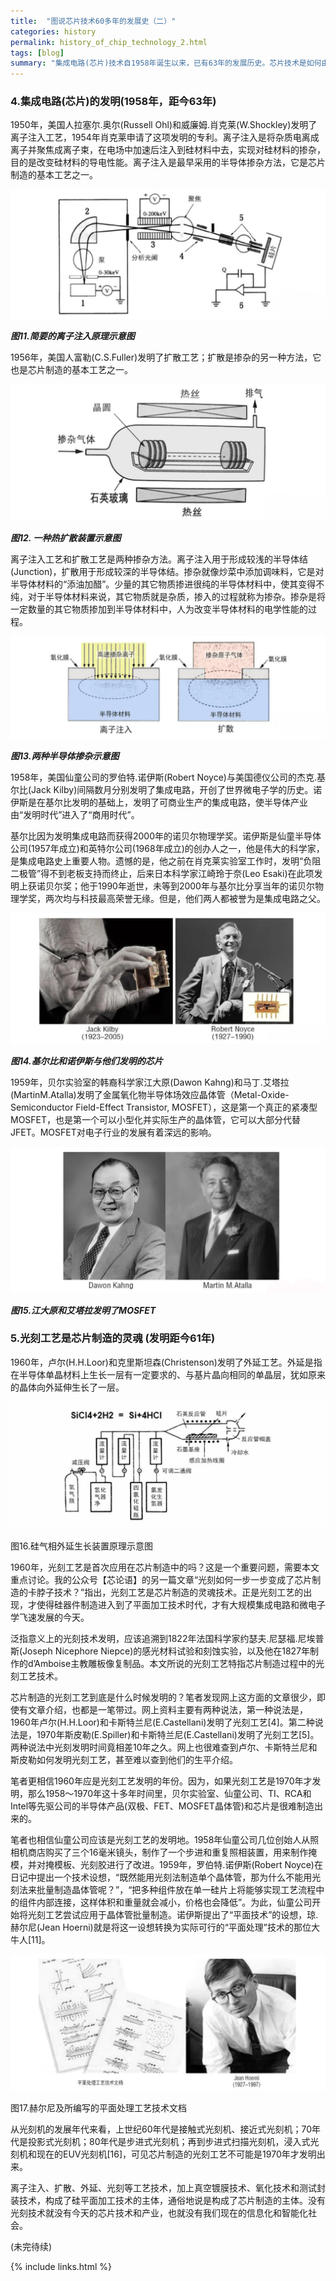```yaml
---
title:  "图说芯片技术60多年的发展史（二）"
categories: history
permalink: history_of_chip_technology_2.html
tags: [blog]
summary: "集成电路(芯片)技术自1958年诞生以来，已有63年的发展历史。芯片技术是如何由开始的原始和不成熟，一步一步发展成为今天高科技皇冠上的技术明珠。本站将以连载的形式陆续刊登本文，第二期将从集成电路(芯片)的发明和光刻工艺是芯片制造的灵魂两个部分进行介绍。"
---
```


### 4.集成电路(芯片)的发明(1958年，距今63年)

1950年，美国人拉塞尔.奥尔(Russell Ohl)和威廉姆.肖克莱(W.Shockley)发明了离子注入工艺，1954年肖克莱申请了这项发明的专利。离子注入是将杂质电离成离子并聚焦成离子束，在电场中加速后注入到硅材料中去，实现对硅材料的掺杂，目的是改变硅材料的导电性能。离子注入是最早采用的半导体掺杂方法，它是芯片制造的基本工艺之一。

![简要的离子注入原理示意图](/images/blogs/history_of_chip_technology_fig11.jpg)

***图11.简要的离子注入原理示意图***

1956年，美国人富勒(C.S.Fuller)发明了扩散工艺；扩散是掺杂的另一种方法，它也是芯片制造的基本工艺之一。

![一种热扩散装置示意图](/images/blogs/history_of_chip_technology_fig12.jpg)

***图12. 一种热扩散装置示意图***

离子注入工艺和扩散工艺是两种掺杂方法。离子注入用于形成较浅的半导体结(Junction)，扩散用于形成较深的半导体结。掺杂就像炒菜中添加调味料，它是对半导体材料的“添油加醋”。少量的其它物质掺进很纯的半导体材料中，使其变得不纯，对于半导体材料来说，其它物质就是杂质，掺入的过程就称为掺杂。掺杂是将一定数量的其它物质掺加到半导体材料中，人为改变半导体材料的电学性能的过程。

![](/images/blogs/history_of_chip_technology_fig13.jpg)

***图13.两种半导体掺杂示意图***

1958年，美国仙童公司的罗伯特.诺伊斯(Robert Noyce)与美国德仪公司的杰克.基尔比(Jack Kilby)间隔数月分别发明了集成电路，开创了世界微电子学的历史。诺伊斯是在基尔比发明的基础上，发明了可商业生产的集成电路，使半导体产业由“发明时代”进入了“商用时代”。

基尔比因为发明集成电路而获得2000年的诺贝尔物理学奖。诺伊斯是仙童半导体公司(1957年成立)和英特尔公司(1968年成立)的创办人之一，他是伟大的科学家，是集成电路史上重要人物。遗憾的是，他之前在肖克莱实验室工作时，发明“负阻二极管”得不到老板支持而终止，后来日本科学家江崎玲于奈(Leo Esaki)在此项发明上获诺贝尔奖；他于1990年逝世，未等到2000年与基尔比分享当年的诺贝尔物理学奖，两次均与科技最高荣誉无缘。但是，他们两人都被誉为是集成电路之父。

![](/images/blogs/history_of_chip_technology_fig14.jpg)

***图14.基尔比和诺伊斯与他们发明的芯片***

1959年，贝尔实验室的韩裔科学家江大原(Dawon Kahng)和马丁.艾塔拉(MartinM.Atalla)发明了金属氧化物半导体场效应晶体管（Metal-Oxide-Semiconductor Field-Effect Transistor, MOSFET），这是第一个真正的紧凑型MOSFET，也是第一个可以小型化并实际生产的晶体管，它可以大部分代替JFET。MOSFET对电子行业的发展有着深远的影响。

![](/images/blogs/history_of_chip_technology_fig15.jpg)

***图15.江大原和艾塔拉发明了MOSFET***


### 5.光刻工艺是芯片制造的灵魂 (发明距今61年)

1960年，卢尔(H.H.Loor)和克里斯坦森(Christenson)发明了外延工艺。外延是指在半导体单晶材料上生长一层有一定要求的、与基片晶向相同的单晶层，犹如原来的晶体向外延伸生长了一层。

![](/images/blogs/history_of_chip_technology_fig16.jpg)

图16.硅气相外延生长装置原理示意图

1960年，光刻工艺是首次应用在芯片制造中的吗？这是一个重要问题，需要本文重点讨论。我的公众号【芯论语】的另一篇文章“光刻如何一步一步变成了芯片制造的卡脖子技术？”指出，光刻工艺是芯片制造的灵魂技术。正是光刻工艺的出现，才使得硅器件制造进入到了平面加工技术时代，才有大规模集成电路和微电子学飞速发展的今天。

泛指意义上的光刻技术发明，应该追溯到1822年法国科学家约瑟夫.尼瑟福.尼埃普斯(Joseph Nicephore Niepce)的感光材料试验和刻蚀实验，以及他在1827年制作的d’Amboise主教雕板像复制品。本文所说的光刻工艺特指芯片制造过程中的光刻工艺技术。

芯片制造的光刻工艺到底是什么时候发明的？笔者发现网上这方面的文章很少，即使有文章介绍，也都是一笔带过。网上资料主要有两种说法，第一种说法是，1960年卢尔(H.H.Loor)和卡斯特兰尼(E.Castellani)发明了光刻工艺[4]。第二种说法是，1970年斯皮勒(E.Spiller)和卡斯特兰尼(E.Castellani)发明了光刻工艺[5]。两种说法中光刻发明时间竟相差10年之久。网上也很难查到卢尔、卡斯特兰尼和斯皮勒如何发明光刻工艺，甚至难以查到他们的生平介绍。

笔者更相信1960年应是光刻工艺发明的年份。因为，如果光刻工艺是1970年才发明，那么1958～1970年这十多年时间里，贝尔实验室、仙童公司、TI、RCA和Intel等先驱公司的半导体产品(双极、FET、MOSFET晶体管)和芯片是很难制造出来的。

笔者也相信仙童公司应该是光刻工艺的发明地。1958年仙童公司几位创始人从照相机商店购买了三个16毫米镜头，制作了一个步进和重复照相装置，用来制作掩模，并对掩模板、光刻胶进行了改进。1959年，罗伯特.诺伊斯(Robert Noyce)在日记中提出一个技术设想，“既然能用光刻法制造单个晶体管，那为什么不能用光刻法来批量制造晶体管呢？”，“把多种组件放在单一硅片上将能够实现工艺流程中的组件内部连接，这样体积和重量就会减小，价格也会降低”。为此，仙童公司开始将光刻工艺尝试应用于晶体管批量制造。诺伊斯提出了“平面技术”的设想，琼.赫尔尼(Jean Hoerni)就是将这一设想转换为实际可行的“平面处理”技术的那位大牛人[11]。

![](/images/blogs/history_of_chip_technology_fig17.jpg)

图17.赫尔尼及所编写的平面处理工艺技术文档

从光刻机的发展年代来看，上世纪60年代是接触式光刻机、接近式光刻机；70年代是投影式光刻机；80年代是步进式光刻机；再到步进式扫描光刻机，浸入式光刻机和现在的EUV光刻机[16]，可见芯片制造的光刻工艺不可能是1970年才发明出来。

离子注入、扩散、外延、光刻等工艺技术，加上真空镀膜技术、氧化技术和测试封装技术，构成了硅平面加工技术的主体，通俗地说是构成了芯片制造的主体。没有光刻技术就没有今天的芯片技术和产业，也就没有我们现在的信息化和智能化社会。

(未完待续)

{% include links.html %}
